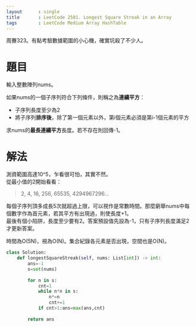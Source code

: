 ```yaml
--- 
layout      : single
title       : LeetCode 2501. Longest Square Streak in an Array
tags        : LeetCode Medium Array HashTable
---
```

周賽323。有點考驗數據範圍的小心機，確實坑殺了不少人。  

# 題目
輸入整數陣列nums。  

如果nums的一個子序列符合下列條件，則稱之為**連續平方**：  
- 子序列長度至少為2  
- 將子序列**排序後**，除了第一個元素以外，第i個元素必須是第i-1個元素的平方  

求nums的**最長連續平方**長度。若不存在則回傳-1。  

# 解法
測資範圍高達10^5，乍看很可怕，其實不然。  
從最小值的2開始看看：  
> 2, 4, 16, 256, 65535, 4294967296...  

每個子序列頂多成長5次就超過上限，可以視作是常數時間。那麼窮舉nums中每個數字作為首元素，若其平方有出現過，則使長度+1。  
最後有個小陷阱，長度至少要有2。答案預設值先設為-1，只有子序列長度滿足2才更新答案。  

時間為O(5N)，視為O(N)。集合紀錄各元素是否出現，空間也是O(N)。

```python
class Solution:
    def longestSquareStreak(self, nums: List[int]) -> int:
        ans=-1
        s=set(nums)
        
        for n in s:
            cnt=1
            while n*n in s:
                n*=n
                cnt+=1
            if cnt>1:ans=max(ans,cnt)
        
        return ans
```
